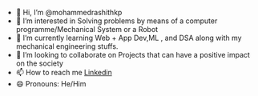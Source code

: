 - 👋 Hi, I’m @mohammedrashithkp
- 👀 I’m interested in Solving problems by means of a computer programme/Mechanical System or a Robot
- 🌱 I’m currently learning Web + App Dev,ML , and DSA along with my mechanical engineering stuffs.
- 💞️ I’m looking to collaborate on Projects that can have a positive impact on the society
- 📫 How to reach me [Linkedin](https://in.linkedin.com/in/mohammed-rashith-kp)
- 😄 Pronouns: He/Him


<!---
mohammedrashithkp/mohammedrashithkp is a ✨ special ✨ repository because its `README.md` (this file) appears on your GitHub profile.
You can click the Preview link to take a look at your changes.
--->
